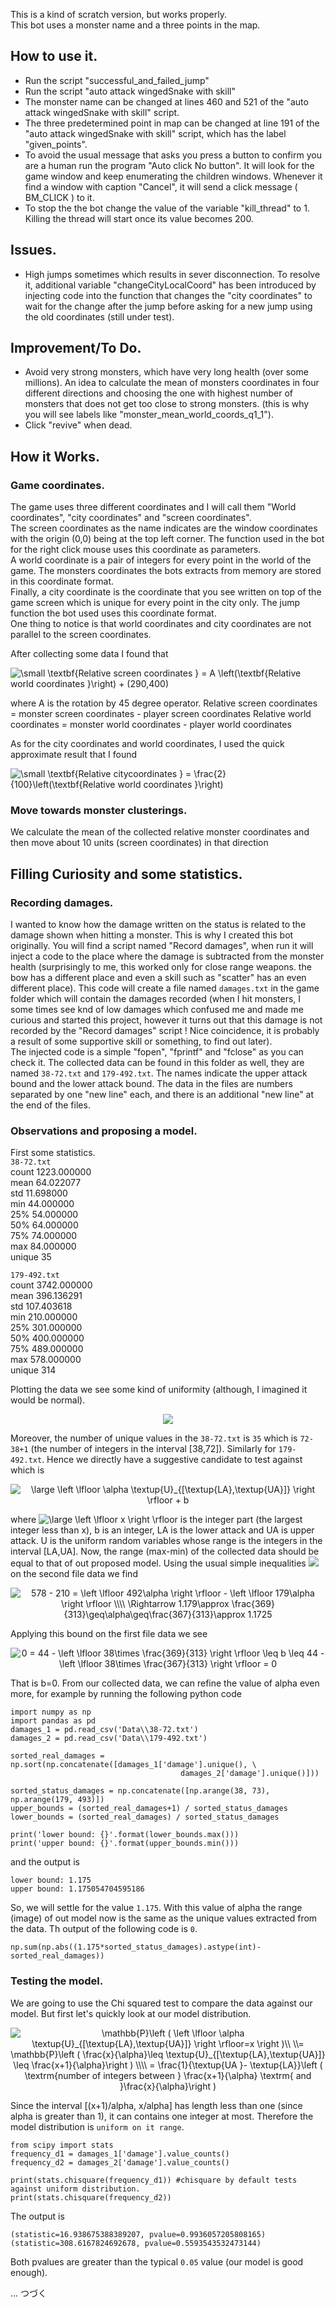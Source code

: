 This is a kind of scratch version, but works properly.  
This bot uses a monster name and a three points in the map.


## How to use it.
+ Run the script "successful_and_failed_jump"
+ Run the script "auto attack wingedSnake with skill"
+ The monster name can be changed at lines 460 and 521 of the "auto attack wingedSnake with skill" script.
+ The three predetermined point in map can be changed at line 191 of the "auto attack wingedSnake with skill" script, which has the label "given_points".
+ To avoid the usual message that asks you press a button to confirm you are a human run the program "Auto click No button". It will look for the game window and keep enumerating the children windows. Whenever it find a window with caption "Cancel", it will send a click message ( BM_CLICK ) to it.
+ To stop the the bot change the value of the variable "kill_thread" to 1. Killing the thread will start once its value becomes 200.


## Issues.
+ High jumps sometimes which results in sever disconnection.
To resolve it, additional variable "changeCityLocalCoord" has been introduced by injecting code into the function that changes the "city coordinates" to wait for the change after the jump before asking for a new jump using the old coordinates (still under test).


## Improvement/To Do.
+ Avoid very strong monsters, which have very long health (over some millions). An idea to calculate the mean of monsters coordinates in four different directions and choosing the one with highest number of monsters that does not get too close to strong monsters.
(this is why you will see labels like "monster_mean_world_coords_q1_1").
+ Click "revive" when dead.


## How it Works.
### Game coordinates.
The game uses three different coordinates and I will call them "World coordinates", "city coordinates" and "screen coordinates".  
The screen coordinates as the name indicates are the window coordinates with the origin (0,0) being at the top left corner. The function used in the bot for the right click mouse uses this coordinate as parameters.  
A world coordinate is a pair of integers for every point in the world of the game. The monsters coordinates the bots extracts from memory are stored in this coordinate format.  
Finally, a city coordinate is the coordinate that you see written on top of the game screen which is unique for every point in the city only. The jump function the bot used uses this coordinate format.  
One thing to notice is that world coordinates and city coordinates are not parallel to the screen coordinates.  

After collecting some data I found that

<img src="https://latex.codecogs.com/gif.latex?\small&space;\textbf{Relative&space;screen&space;coordinates&space;}&space;=&space;A&space;\left(\textbf{Relative&space;world&space;coordinates&space;}\right)&space;&plus;&space;(290,400)" title="\small \textbf{Relative screen coordinates } = A \left(\textbf{Relative world coordinates }\right) + (290,400)" />

where A is the rotation by 45 degree operator.
Relative screen coordinates = monster screen coordinates - player screen coordinates
Relative world coordinates = monster world coordinates - player world coordinates

As for the city coordinates and world coordinates, I used the quick approximate result that I found

<img src="https://latex.codecogs.com/gif.latex?\small&space;\textbf{Relative&space;citycoordinates&space;}&space;=&space;\frac{2}{100}\left(\textbf{Relative&space;world&space;coordinates&space;}\right)" title="\small \textbf{Relative citycoordinates } = \frac{2}{100}\left(\textbf{Relative world coordinates }\right)" />

### Move towards monster clusterings.
We calculate the mean of the collected relative monster coordinates and then move about 10 units (screen coordinates) in that direction

## Filling Curiosity and some statistics.
### Recording damages.
I wanted to know how the damage written on the status is related to the damage shown when hitting a monster. This is why I created this bot originally. You will find a script named "Record damages", when run it will inject a code to the place where the damage is subtracted from the monster health (surprisingly to me, this worked only for close range weapons. the bow has a different place and even a skill such as "scatter" has an even different place). This code will create a file named `damages.txt` in the game folder which will contain the damages recorded (when I hit monsters, I some times see knd of low damages which confused me and made me curious and started this project, however it turns out that this damage is not recorded by the "Record damages" script ! Nice coincidence, it is probably a result of some supportive skill or something, to find out later).  
The injected code is a simple "fopen", "fprintf" and "fclose" as you can check it. The collected data can be found in this folder as well, they are named `38-72.txt` and `179-492.txt`. The names indicate the upper attack bound and the lower attack bound. The data in the files are numbers separated by one "new line" each, and there is an additional "new line" at the end of the files.

### Observations and proposing a model.
First some statistics.  
`38-72.txt`  
count 	1223.000000  
mean 	64.022077  
std 	11.698000  
min 	44.000000  
25% 	54.000000  
50% 	64.000000  
75% 	74.000000  
max 	84.000000  
unique 35  

`179-492.txt`  
count 	3742.000000  
mean 	396.136291  
std 	107.403618  
min 	210.000000  
25% 	301.000000  
50% 	400.000000  
75% 	489.000000  
max 	578.000000  
unique 314  

Plotting the data we see some kind of uniformity (although, I imagined it would be normal).

<p align="center">
<img src= https://i.imgur.com/97aCAyv.png><br>
</p>

Moreover, the number of unique values in the `38-72.txt` is `35` which is `72-38+1` (the number of integers in the interval [38,72]). Similarly for `179-492.txt`. Hence we directly have a suggestive candidate to test against which is

<p align="center">
<img src="https://latex.codecogs.com/svg.latex?\dpi{150}&space;\large&space;\left&space;\lfloor&space;\alpha&space;\textup{U}_{[\textup{LA},\textup{UA}]}&space;\right&space;\rfloor&space;&plus;&space;b" title="\large \left \lfloor \alpha \textup{U}_{[\textup{LA},\textup{UA}]} \right \rfloor + b" /></br>
 </p>
<p> where <img src="https://latex.codecogs.com/svg.latex?\dpi{150}&space;\large&space;\left&space;\lfloor&space;x&space;\right&space;\rfloor" title="\large \left \lfloor x \right \rfloor" /> is the integer part (the largest integer less than x), b is an integer, LA is the lower attack and UA is upper attack. U is the uniform random variables whose range is the integers in the interval [LA,UA]. Now, the range (max-min) of the collected data should be equal to that of out proposed model. Using the usual simple inequalities <img src="https://latex.codecogs.com/svg.latex?%5Cdpi%7B120%7D%20x-1%3C%5Cleft%20%5Clfloor%20x%20%5Cright%20%5Crfloor%5Cleq%20x"> on the second file data we find </p>
 
<p align="center">
 <img src="https://latex.codecogs.com/svg.latex?\dpi{120}&space;578&space;-&space;210&space;=&space;\left&space;\lfloor&space;492\alpha&space;\right&space;\rfloor&space;-&space;\left&space;\lfloor&space;179\alpha&space;\right&space;\rfloor&space;\\\\&space;\Rightarrow&space;1.179\approx&space;\frac{369}{313}\geq\alpha\geq\frac{367}{313}\approx&space;1.1725" title="578 - 210 = \left \lfloor 492\alpha \right \rfloor - \left \lfloor 179\alpha \right \rfloor \\\\ \Rightarrow 1.179\approx \frac{369}{313}\geq\alpha\geq\frac{367}{313}\approx 1.1725" /></br>
 </p>
Applying this bound on the first file data we see

<p align="center">
<img src="https://latex.codecogs.com/svg.latex?\dpi{120}&space;0&space;=&space;44&space;-&space;\left&space;\lfloor&space;38\times&space;\frac{369}{313}&space;\right&space;\rfloor&space;\leq&space;b&space;\leq&space;44&space;-&space;\left&space;\lfloor&space;38\times&space;\frac{367}{313}&space;\right&space;\rfloor&space;=&space;0" title="0 = 44 - \left \lfloor 38\times \frac{369}{313} \right \rfloor \leq b \leq 44 - \left \lfloor 38\times \frac{367}{313} \right \rfloor = 0" /> </p>

That is b=0. From our collected data, we can refine the value of alpha even more, for example by running the following python code

```
import numpy as np
import pandas as pd
damages_1 = pd.read_csv('Data\\38-72.txt')
damages_2 = pd.read_csv('Data\\179-492.txt')

sorted_real_damages = np.sort(np.concatenate([damages_1['damage'].unique(), \
                                      damages_2['damage'].unique()]))

sorted_status_damages = np.concatenate([np.arange(38, 73), np.arange(179, 493)])
upper_bounds = (sorted_real_damages+1) / sorted_status_damages
lower_bounds = (sorted_real_damages) / sorted_status_damages

print('lower bound: {}'.format(lower_bounds.max()))
print('upper bound: {}'.format(upper_bounds.min()))
```
and the output is 
```
lower bound: 1.175
upper bound: 1.175054704595186
```
So, we will settle for the value `1.175`. With this value of alpha the range (image) of out model now is the same as the unique values extracted from the data. Th output of the following code is `0`.

```
np.sum(np.abs((1.175*sorted_status_damages).astype(int)-sorted_real_damages))
```

### Testing the model.
We are going to use the Chi squared test to compare the data against our model. But first let's quickly look at our model distribution.  

<p align="center">
<img src="https://latex.codecogs.com/svg.latex?\dpi{120}&space;\mathbb{P}\left&space;(&space;\left&space;\lfloor&space;\alpha&space;\textup{U}_{[\textup{LA},\textup{UA}]}&space;\right&space;\rfloor=x&space;\right&space;)\\&space;\\=&space;\mathbb{P}\left&space;(&space;\frac{x}{\alpha}\leq&space;\textup{U}_{[\textup{LA},\textup{UA}]}&space;\leq&space;\frac{x&plus;1}{\alpha}\right&space;)&space;\\\\&space;=&space;\frac{1}{\textup{UA&space;}-&space;\textup{LA}}\left&space;(&space;\textrm{number&space;of&space;integers&space;between&space;}&space;\frac{x&plus;1}{\alpha}&space;\textrm{&space;and&space;}\frac{x}{\alpha}\right&space;)" title="\mathbb{P}\left ( \left \lfloor \alpha \textup{U}_{[\textup{LA},\textup{UA}]} \right \rfloor=x \right )\\ \\= \mathbb{P}\left ( \frac{x}{\alpha}\leq \textup{U}_{[\textup{LA},\textup{UA}]} \leq \frac{x+1}{\alpha}\right ) \\\\ = \frac{1}{\textup{UA }- \textup{LA}}\left ( \textrm{number of integers between } \frac{x+1}{\alpha} \textrm{ and }\frac{x}{\alpha}\right )" /> </p>

Since the interval [(x+1)/alpha, x/alpha] has length less than one (since alpha is greater than 1), it can contains one integer at most. Therefore the model distribution is `uniform on it range`.

```
from scipy import stats
frequency_d1 = damages_1['damage'].value_counts()
frequency_d2 = damages_2['damage'].value_counts()

print(stats.chisquare(frequency_d1)) #chisquare by default tests against uniform distribution.
print(stats.chisquare(frequency_d2))
```
The output is 
```
(statistic=16.938675388389207, pvalue=0.9936057205808165)
(statistic=308.6167824692678, pvalue=0.5593543532473144)
```

Both pvalues are greater than the typical `0.05` value (our model is good enough).

... つづく
